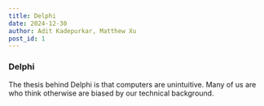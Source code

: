 ```yaml
---
title: Delphi
date: 2024-12-30
author: Adit Kadepurkar, Matthew Xu
post_id: 1
---
```


### Delphi
The thesis behind Delphi is that computers are unintuitive. Many of us are who think otherwise are biased by our technical background.
